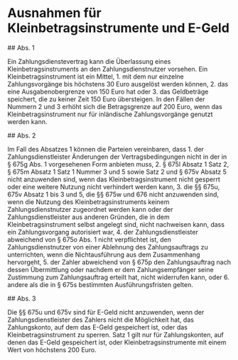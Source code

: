 # Ausnahmen für Kleinbetragsinstrumente und E-Geld



\#\# Abs. 1

 Ein Zahlungsdienstevertrag kann die Überlassung eines Kleinbetragsinstruments an den Zahlungsdienstnutzer vorsehen. Ein Kleinbetragsinstrument ist ein Mittel,  1\.
 mit dem nur einzelne Zahlungsvorgänge bis höchstens 30 Euro ausgelöst werden können,
 2\.
 das eine Ausgabenobergrenze von 150 Euro hat oder
 3\.
 das Geldbeträge speichert, die zu keiner Zeit 150 Euro übersteigen.
In den Fällen der Nummern 2 und 3 erhöht sich die Betragsgrenze auf 200 Euro, wenn das Kleinbetragsinstrument nur für inländische Zahlungsvorgänge genutzt werden kann.

\#\# Abs. 2

 Im Fall des Absatzes 1 können die Parteien vereinbaren, dass  1\.
 der Zahlungsdienstleister Änderungen der Vertragsbedingungen nicht in der in § 675g Abs. 1 vorgesehenen Form anbieten muss,
 2\.
 § 675l Absatz 1 Satz 2, § 675m Absatz 1 Satz 1 Nummer 3 und 5 sowie Satz 2 und § 675v Absatz 5 nicht anzuwenden sind, wenn das Kleinbetragsinstrument nicht gesperrt oder eine weitere Nutzung nicht verhindert werden kann,
 3\.
 die §§ 675u, 675v Absatz 1 bis 3 und 5, die §§ 675w und 676 nicht anzuwenden sind, wenn die Nutzung des Kleinbetragsinstruments keinem Zahlungsdienstnutzer zugeordnet werden kann oder der Zahlungsdienstleister aus anderen Gründen, die in dem Kleinbetragsinstrument selbst angelegt sind, nicht nachweisen kann, dass ein Zahlungsvorgang autorisiert war,
 4\.
 der Zahlungsdienstleister abweichend von § 675o Abs. 1 nicht verpflichtet ist, den Zahlungsdienstnutzer von einer Ablehnung des Zahlungsauftrags zu unterrichten, wenn die Nichtausführung aus dem Zusammenhang hervorgeht,
 5\.
 der Zahler abweichend von § 675p den Zahlungsauftrag nach dessen Übermittlung oder nachdem er dem Zahlungsempfänger seine Zustimmung zum Zahlungsauftrag erteilt hat, nicht widerrufen kann, oder
 6\.
 andere als die in § 675s bestimmten Ausführungsfristen gelten.


\#\# Abs. 3

 Die §§ 675u und 675v sind für E\-Geld nicht anzuwenden, wenn der Zahlungsdienstleister des Zahlers nicht die Möglichkeit hat, das Zahlungskonto, auf dem das E\-Geld gespeichert ist, oder das Kleinbetragsinstrument zu sperren. Satz 1 gilt nur für Zahlungskonten, auf denen das E\-Geld gespeichert ist, oder Kleinbetragsinstrumente mit einem Wert von höchstens 200 Euro. 

